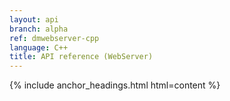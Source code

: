 ```yaml
---
layout: api
branch: alpha
ref: dmwebserver-cpp
language: C++
title: API reference (WebServer)
---
```

{% include anchor_headings.html html=content %}